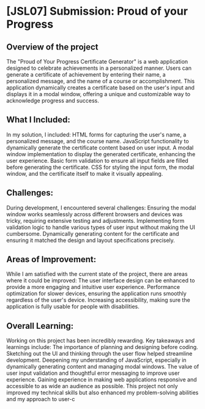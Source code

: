 # [JSL07] Submission: Proud of your Progress

## Overview of the project
The "Proud of Your Progress Certificate Generator" is a web application designed to celebrate achievements in a personalized manner. Users can generate a certificate of achievement by entering their name, a personalized message, and the name of a course or accomplishment. This application dynamically creates a certificate based on the user's input and displays it in a modal window, offering a unique and customizable way to acknowledge progress and success.

## What I Included:
In my solution, I included:
HTML forms for capturing the user's name, a personalized message, and the course name.
JavaScript functionality to dynamically generate the certificate content based on user input.
A modal window implementation to display the generated certificate, enhancing the user experience.
Basic form validation to ensure all input fields are filled before generating the certificate.
CSS for styling the input form, the modal window, and the certificate itself to make it visually appealing.

## Challenges:
During development, I encountered several challenges:
Ensuring the modal window works seamlessly across different browsers and devices was tricky, requiring extensive testing and adjustments.
Implementing form validation logic to handle various types of user input without making the UI cumbersome.
Dynamically generating content for the certificate and ensuring it matched the design and layout specifications precisely.

## Areas of Improvement:
While I am satisfied with the current state of the project, there are areas where it could be improved:
The user interface design can be enhanced to provide a more engaging and intuitive user experience.
Performance optimization for slower devices, ensuring the application runs smoothly regardless of the user's device.
Increasing accessibility, making sure the application is fully usable for people with disabilities.

## Overall Learning:
Working on this project has been incredibly rewarding. Key takeaways and learnings include:
The importance of planning and designing before coding. Sketching out the UI and thinking through the user flow helped streamline development.
Deepening my understanding of JavaScript, especially in dynamically generating content and managing modal windows.
The value of user input validation and thoughtful error messaging to improve user experience.
Gaining experience in making web applications responsive and accessible to as wide an audience as possible.
This project not only improved my technical skills but also enhanced my problem-solving abilities and my approach to user-c

